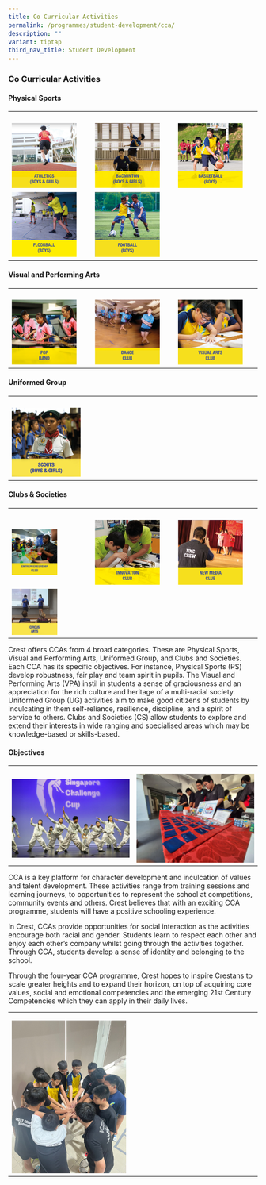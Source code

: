 ```yaml
---
title: Co Curricular Activities
permalink: /programmes/student-development/cca/
description: ""
variant: tiptap
third_nav_title: Student Development
---
```

<h3>Co Curricular Activities</h3>
<h4>Physical Sports</h4>
<table style="minWidth: 75px">
<colgroup>
<col>
<col>
<col>
</colgroup>
<tbody>
<tr>
<th rowspan="1" colspan="1">
<p></p>
</th>
<th rowspan="1" colspan="1">
<p></p>
</th>
<th rowspan="1" colspan="1">
<p></p>
</th>
</tr>
<tr>
<td rowspan="1" colspan="1">
<div class="isomer-image-wrapper">
<img style="width:85%" height="auto" width="100%" src="/images/co1.png">
</div>
</td>
<td rowspan="1" colspan="1">
<div class="isomer-image-wrapper">
<img style="width:85%" height="auto" width="100%" src="/images/coc1.png">
</div>
</td>
<td rowspan="1" colspan="1">
<div class="isomer-image-wrapper">
<img style="width:85%" height="auto" width="100%" src="/images/co3.png">
</div>
</td>
</tr>
<tr>
<td rowspan="1" colspan="1">
<div class="isomer-image-wrapper">
<img style="width:85%" height="auto" width="100%" src="/images/co5.png">
</div>
</td>
<td rowspan="1" colspan="1">
<div class="isomer-image-wrapper">
<img style="width:85%" height="auto" width="100%" src="/images/coc2.png">
</div>
</td>
<td rowspan="1" colspan="1">
<p></p>
</td>
</tr>
</tbody>
</table>
<h4>Visual and Performing Arts</h4>
<table style="minWidth: 75px">
<colgroup>
<col>
<col>
<col>
</colgroup>
<tbody>
<tr>
<th rowspan="1" colspan="1">
<p></p>
</th>
<th rowspan="1" colspan="1">
<p></p>
</th>
<th rowspan="1" colspan="1">
<p></p>
</th>
</tr>
<tr>
<td rowspan="1" colspan="1">
<div class="isomer-image-wrapper">
<img style="width:85%" height="auto" width="100%" src="/images/co10.png">
</div>
</td>
<td rowspan="1" colspan="1">
<div class="isomer-image-wrapper">
<img style="width:85%" height="auto" width="100%" src="/images/co8.png">
</div>
</td>
<td rowspan="1" colspan="1">
<div class="isomer-image-wrapper">
<img style="width:85%" height="auto" width="100%" src="/images/co11.png">
</div>
</td>
</tr>
</tbody>
</table>
<h4>Uniformed Group</h4>
<table style="minWidth: 75px">
<colgroup>
<col>
<col>
<col>
</colgroup>
<tbody>
<tr>
<th rowspan="1" colspan="1">
<p></p>
</th>
<th rowspan="1" colspan="1">
<p></p>
</th>
<th rowspan="1" colspan="1">
<p></p>
</th>
</tr>
<tr>
<td rowspan="1" colspan="1">
<div class="isomer-image-wrapper">
<img style="width: 30%;" height="auto" width="100%" src="/images/cca-scouts.png">
</div>
</td>
<td rowspan="1" colspan="1">
<p></p>
</td>
<td rowspan="1" colspan="1">
<p></p>
</td>
</tr>
</tbody>
</table>
<h4>Clubs &amp; Societies</h4>
<table style="minWidth: 75px">
<colgroup>
<col>
<col>
<col>
</colgroup>
<tbody>
<tr>
<th rowspan="1" colspan="1">
<p></p>
</th>
<th rowspan="1" colspan="1">
<p></p>
</th>
<th rowspan="1" colspan="1">
<p></p>
</th>
</tr>
<tr>
<td rowspan="1" colspan="1">
<div class="isomer-image-wrapper">
<img style="width: 60%;" height="auto" width="100%" src="/images/co14.png">
</div>
</td>
<td rowspan="1" colspan="1">
<div class="isomer-image-wrapper">
<img style="width:85%" height="auto" width="100%" src="/images/co18.png">
</div>
</td>
<td rowspan="1" colspan="1">
<div class="isomer-image-wrapper">
<img style="width:85%" height="auto" width="100%" src="/images/co16.png">
</div>
</td>
</tr>
<tr>
<td rowspan="1" colspan="1">
<div class="isomer-image-wrapper">
<img style="width: 60%;" height="auto" width="100%" src="/images/cca-circus-arts.png">
</div>
</td>
<td rowspan="1" colspan="1">
<p></p>
</td>
<td rowspan="1" colspan="1">
<p></p>
</td>
</tr>
</tbody>
</table>
<p>Crest offers CCAs from 4 broad categories. These are Physical Sports,
Visual and Performing Arts, Uniformed Group, and Clubs and Societies. Each
CCA has its specific objectives. For instance, Physical Sports (PS) develop
robustness, fair play and team spirit in pupils. The Visual and Performing
Arts (VPA) instil in students a sense of graciousness and an appreciation
for the rich culture and heritage of a multi-racial society. Uniformed
Group (UG) activities aim to make good citizens of students by inculcating
in them self-reliance, resilience, discipline, and a spirit of service
to others. Clubs and Societies (CS) allow students to explore and extend
their interests in wide ranging and specialised areas which may be knowledge-based
or skills-based.</p>
<h4>Objectives</h4>
<table style="minWidth: 50px">
<colgroup>
<col>
<col>
</colgroup>
<tbody>
<tr>
<td rowspan="1" colspan="1">
<p></p>
<div class="isomer-image-wrapper">
<img style="width: 100%" height="auto" width="100%" alt="" src="/images/Cca/objectives_2.jpg">
</div>
</td>
<td rowspan="1" colspan="1">
<p></p>
<div class="isomer-image-wrapper">
<img style="width: 100%" height="auto" width="100%" alt="" src="/images/Cca/objectives_3.jpg">
</div>
</td>
</tr>
</tbody>
</table>
<p>CCA is a key platform for character development and inculcation of values
and talent development. These activities range from training sessions and
learning journeys, to opportunities to represent the school at competitions,
community events and others. Crest believes that with an exciting CCA programme,
students will have a positive schooling experience.</p>
<p>In Crest, CCAs provide opportunities for social interaction as the activities
encourage both racial and gender. Students learn to respect each other
and enjoy each other’s company whilst going through the activities together.
Through CCA, students develop a sense of identity and belonging to the
school.</p>
<p>Through the four-year CCA programme, Crest hopes to inspire Crestans to
scale greater heights and to expand their horizon, on top of acquiring
core values, social and emotional competencies and the emerging 21st Century
Competencies which they can apply in their daily lives.</p>
<table style="minWidth: 75px">
<colgroup>
<col>
<col>
<col>
</colgroup>
<tbody>
<tr>
<td rowspan="1" colspan="1">
<p></p>
<div class="isomer-image-wrapper">
<img style="width: 50%;" height="auto" width="100%" alt="" src="/images/Cca/objectives.jpg">
</div>
</td>
<td rowspan="1" colspan="1">
<p></p>
</td>
<td rowspan="1" colspan="1">
<p></p>
</td>
</tr>
</tbody>
</table>
<p></p>
